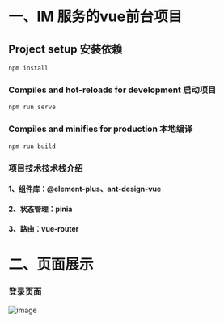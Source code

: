# 一、IM 服务的vue前台项目

## Project setup 安装依赖
```
npm install
```

### Compiles and hot-reloads for development 启动项目
```
npm run serve
```

### Compiles and minifies for production 本地编译
```
npm run build
```


### 项目技术技术栈介绍
#### 1、组件库：@element-plus、ant-design-vue
#### 2、状态管理：pinia
#### 3、路由：vue-router
  
# 二、页面展示
### 登录页面
![image](https://github.com/user-attachments/assets/b87d0d1c-2809-415f-9f7d-4a35a6c29025)
